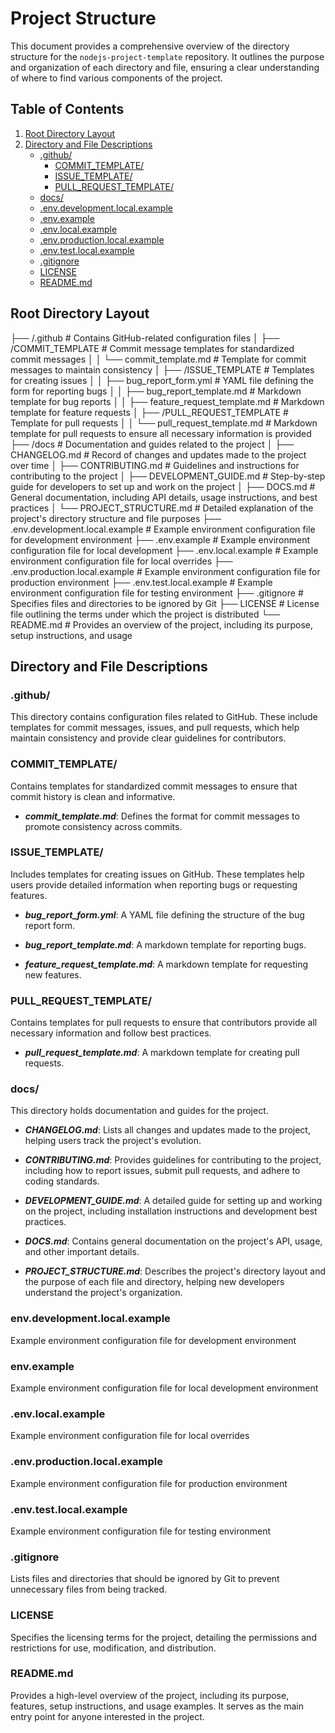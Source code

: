 # Project Structure

This document provides a comprehensive overview of the directory structure for the `nodejs-project-template` repository. It outlines the purpose and organization of each directory and file, ensuring a clear understanding of where to find various components of the project.

## Table of Contents

1. [Root Directory Layout](#root-directory-layout)
2. [Directory and File Descriptions](#directory-and-file-descriptions)
   - [.github/](#github)
     - [COMMIT_TEMPLATE/](#commit_template)
     - [ISSUE_TEMPLATE/](#issue_template)
     - [PULL_REQUEST_TEMPLATE/](#pull_request_template)
   - [docs/](#docs)
   - [.env.development.local.example](#envdevelopmentlocalexample)
   - [.env.example](#envexample)
   - [.env.local.example](#envlocalexample)
   - [.env.production.local.example](#envproductionlocalexample)
   - [.env.test.local.example](#envtestlocalexample)
   - [.gitignore](#gitignore)
   - [LICENSE](#license)
   - [README.md](#readmemd)

## Root Directory Layout

├── /.github # Contains GitHub-related configuration files
│ ├── /COMMIT_TEMPLATE # Commit message templates for standardized commit messages
│ │ └── commit_template.md # Template for commit messages to maintain consistency
│ ├── /ISSUE_TEMPLATE # Templates for creating issues
│ │ ├── bug_report_form.yml # YAML file defining the form for reporting bugs
│ │ ├── bug_report_template.md # Markdown template for bug reports
│ │ ├── feature_request_template.md # Markdown template for feature requests
│ ├── /PULL_REQUEST_TEMPLATE # Template for pull requests
│ │ └── pull_request_template.md # Markdown template for pull requests to ensure all necessary information is provided
├── /docs # Documentation and guides related to the project
│ ├── CHANGELOG.md # Record of changes and updates made to the project over time
│ ├── CONTRIBUTING.md # Guidelines and instructions for contributing to the project
│ ├── DEVELOPMENT_GUIDE.md # Step-by-step guide for developers to set up and work on the project
│ ├── DOCS.md # General documentation, including API details, usage instructions, and best practices
│ └── PROJECT_STRUCTURE.md # Detailed explanation of the project's directory structure and file purposes
├── .env.development.local.example # Example environment configuration file for development environment
├── .env.example # Example environment configuration file for local development
├── .env.local.example # Example environment configuration file for local overrides
├── .env.production.local.example # Example environment configuration file for production environment
├── .env.test.local.example # Example environment configuration file for testing environment
├── .gitignore # Specifies files and directories to be ignored by Git
├── LICENSE # License file outlining the terms under which the project is distributed
└── README.md # Provides an overview of the project, including its purpose, setup instructions, and usage

## Directory and File Descriptions

### .github/

This directory contains configuration files related to GitHub. These include templates for commit messages, issues, and pull requests, which help maintain consistency and provide clear guidelines for contributors.

### COMMIT_TEMPLATE/

Contains templates for standardized commit messages to ensure that commit history is clean and informative.

- **_commit_template.md_**: Defines the format for commit messages to promote consistency across commits.

### ISSUE_TEMPLATE/

Includes templates for creating issues on GitHub. These templates help users provide detailed information when reporting bugs or requesting features.

- **_bug_report_form.yml_**: A YAML file defining the structure of the bug report form.

- **_bug_report_template.md_**: A markdown template for reporting bugs.

- **_feature_request_template.md_**: A markdown template for requesting new features.

### PULL_REQUEST_TEMPLATE/

Contains templates for pull requests to ensure that contributors provide all necessary information and follow best practices.

- **_pull_request_template.md_**: A markdown template for creating pull requests.

### docs/

This directory holds documentation and guides for the project.

- **_CHANGELOG.md_**: Lists all changes and updates made to the project, helping users track the project's evolution.

- **_CONTRIBUTING.md_**: Provides guidelines for contributing to the project, including how to report issues, submit pull requests, and adhere to coding standards.

- **_DEVELOPMENT_GUIDE.md_**: A detailed guide for setting up and working on the project, including installation instructions and development best practices.

- **_DOCS.md_**: Contains general documentation on the project's API, usage, and other important details.

- **_PROJECT_STRUCTURE.md_**: Describes the project's directory layout and the purpose of each file and directory, helping new developers understand the project's organization.

### env.development.local.example

Example environment configuration file for development environment

### env.example

Example environment configuration file for local development environment

### .env.local.example

Example environment configuration file for local overrides

### .env.production.local.example

Example environment configuration file for production environment

### .env.test.local.example

Example environment configuration file for testing environment

### .gitignore

Lists files and directories that should be ignored by Git to prevent unnecessary files from being tracked.

### LICENSE

Specifies the licensing terms for the project, detailing the permissions and restrictions for use, modification, and distribution.

### README.md

Provides a high-level overview of the project, including its purpose, features, setup instructions, and usage examples. It serves as the main entry point for anyone interested in the project.
